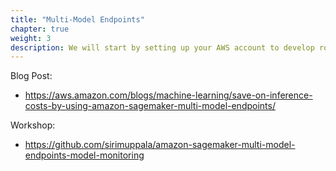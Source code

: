 ```yaml
---
title: "Multi-Model Endpoints"
chapter: true
weight: 3
description: We will start by setting up your AWS account to develop robot applications with AWS RoboMaker. 
---
```


Blog Post:
- https://aws.amazon.com/blogs/machine-learning/save-on-inference-costs-by-using-amazon-sagemaker-multi-model-endpoints/ 

Workshop:
- https://github.com/sirimuppala/amazon-sagemaker-multi-model-endpoints-model-monitoring 